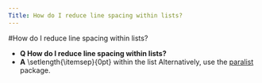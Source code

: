 ```yaml
---
Title: How do I reduce line spacing within lists?
---
```

#How do I reduce line spacing within lists?
- **Q How do I reduce line spacing within lists?**
- **A** \\setlength{\\itemsep}{0pt} within the list
Alternatively, use the [paralist](http://www.ctan.org/tex-archive/macros/latex/contrib/paralist/paralist.pdf) package.
